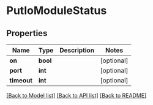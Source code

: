 # PutIoModuleStatus

## Properties
Name | Type | Description | Notes
------------ | ------------- | ------------- | -------------
**on** | **bool** |  | [optional] 
**port** | **int** |  | [optional] 
**timeout** | **int** |  | [optional] 

[[Back to Model list]](../README.md#documentation-for-models) [[Back to API list]](../README.md#documentation-for-api-endpoints) [[Back to README]](../README.md)


